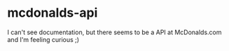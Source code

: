 # mcdonalds-api
I can't see documentation, but there seems to be a API at McDonalds.com and I'm feeling curious ;) 
